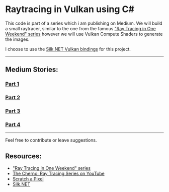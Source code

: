 ﻿# Raytracing in Vulkan using C#

This code is part of a series which i am publishing on Medium. 
We will build a small raytracer, similar to the one from the famous ["Ray Tracing in One Weekend" series](https://raytracing.github.io/) however we will use Vulkan Compute Shaders to generate the images.

I choose to use the [Silk.NET Vulkan bindings](https://github.com/dotnet/Silk.NET) for this project.

___________
## Medium Stories:
### [Part 1](https://jenskrumsieck.medium.com/raytracing-in-vulkan-using-c-part-1-997cb284f7e8)
### [Part 2](https://jenskrumsieck.medium.com/raytracing-in-vulkan-using-c-part-2-3a8e21e27139)
### [Part 3](https://medium.com/@jenskrumsieck/raytracing-in-vulkan-using-c-part-3-50118e4ec233)
### [Part 4](https://jenskrumsieck.medium.com/raytracing-in-vulkan-using-c-part-4-1d46b8aa2088)

____________
Feel free to contribute or leave suggestions.

## Resources:
* ["Ray Tracing in One Weekend" series](https://raytracing.github.io/)
* [The Cherno: Ray Tracing Series on YouTube](https://www.youtube.com/watch?v=gfW1Fhd9u9Q&list=PLlrATfBNZ98edc5GshdBtREv5asFW3yXl)
* [Scratch a Pixel](https://www.scratchapixel.com/)
* [Silk.NET](https://github.com/dotnet/Silk.NET)
